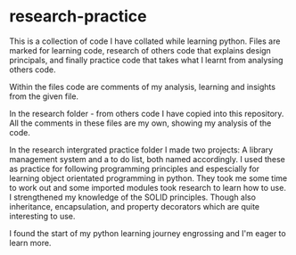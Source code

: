 # research-practice
This is a collection of code I have collated while learning python. Files are marked for learning code, research of others code that explains design principals, and finally practice code that takes what I learnt from analysing others code.

Within the files code are comments of my analysis, learning and insights from the given file. 

In the research folder - from others code I have copied into this repository. All the comments in these files are my own, showing my analysis of the code.

In the research intergrated practice folder I made two projects: A library management system and a to do list, both named accordingly. I used these as practice for following programming principles and espescially for learning object orientated programming in python. They took me some time to work out and some imported modules took research to learn how to use. I strengthened my knowledge of the SOLID principles. Though also inheritance, encapsulation, and property decorators which are quite interesting to use. 

I found the start of my python learning journey engrossing and I'm eager to learn more.

